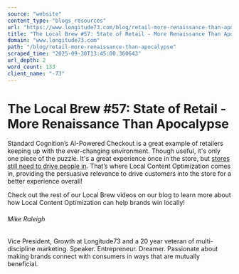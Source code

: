 ```yaml
---
source: "website"
content_type: "blogs_resources"
url: "https://www.longitude73.com/blog/retail-more-renaissance-than-apocalypse"
title: "The Local Brew #57: State of Retail - More Renaissance Than Apocalypse"
domain: "www.longitude73.com"
path: "/blog/retail-more-renaissance-than-apocalypse"
scraped_time: "2025-09-30T13:45:00.360643"
url_depth: 2
word_count: 133
client_name: "-73"
---
```


# The Local Brew #57: State of Retail - More Renaissance Than Apocalypse

Standard Cognition’s AI-Powered Checkout is a great example of retailers keeping up with the ever-changing environment. Though useful, it's only one piece of the puzzle. It's a great experience once in the store, but [stores still need to drive people in](/blog/what-makes-good-retail). That’s where Local Content Optimization comes in, providing the persuasive relevance to drive customers into the store for a better experience overall!

Check out the rest of our Local Brew videos on our blog to learn more about how Local Content Optimization can help brands win locally!  

###### Mike Raleigh

Vice President, Growth at Longitude73 and a 20 year veteran of multi-discipline marketing. Speaker. Entrepreneur. Dreamer. Passionate about making brands connect with consumers in ways that are mutually beneficial.